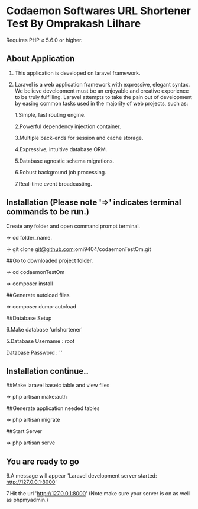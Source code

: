 # Codaemon Softwares URL Shortener Test By Omprakash Lilhare

Requires PHP ≥ 5.6.0 or higher.

## About Application

1. This application is developed on laravel framework.
2. Laravel is a web application framework with expressive, elegant syntax. We believe development must be an 	 enjoyable and creative experience to be truly fulfilling. 
Laravel attempts to take the pain out of development by easing common tasks used in the majority of web projects, such as:

	1.Simple, fast routing engine.

	2.Powerful dependency injection container.

	3.Multiple back-ends for session and cache storage.

	4.Expressive, intuitive database ORM.

	5.Database agnostic schema migrations.

	6.Robust background job processing.

	7.Real-time event broadcasting.


## Installation (Please note '=>' indicates terminal commands to be run.)

Create any folder and open command prompt terminal.

=> cd folder_name.

=> git clone git@github.com:omi9404/codaemonTestOm.git

##Go to downloaded project folder.

=> cd codaemonTestOm 

=> composer install

##Generate autoload files

=> composer dump-autoload

##Database Setup

6.Make database 'urlshortener'

5.Database Username : root

  Database Password : ''

## Installation continue..

##Make laravel baseic table and view files

=> php artisan make:auth

##Generate application needed tables

=> php artisan migrate

##Start Server

=> php artisan serve



## You are ready to go
  
6.A message will appear 'Laravel development server started: <http://127.0.0.1:8000>'

7.Hit the url 'http://127.0.0.1:8000' (Note:make sure your server is on as well as phpmyadmin.)






